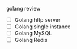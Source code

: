 golang review
- [ ] Golang http server
- [ ] Golang single instance
- [ ] Golang MySQL 
- [ ] Golang Redis
